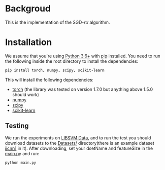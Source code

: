 # Backgroud
This is the implementation of the SGD-$r\alpha$ algorithm.

# Installation
We assume that you're using [Python 3.6+](https://www.python.org/downloads/) with [pip](https://pip.pypa.io/en/stable/installing/) installed. You need to run the following inside the root directory to install the dependencies:

```bash
pip install torch, numpy, scipy, scikit-learn
```
This will install the following dependencies:
* [torch](https://github.com/fchollet/keras) (the library was tested on version 1.7.0 but anything above 1.5.0 should work)
* [numpy](https://numpy.org/)
* [scipy](https://scipy.org/)
* [scikit-learn](https://github.com/scikit-learn/scikit-learn)


## Testing
We run the experiments on [LIBSVM Data](https://www.csie.ntu.edu.tw/~cjlin/libsvmtools/datasets/), and to run the test you should download datasets to the [Datasets/](Datasets) directory(there is an example dataset [ijcnn1](https://www.csie.ntu.edu.tw/~cjlin/libsvmtools/datasets/binary.html#ijcnn1) in it). After downloading, set your dsetName and featureSize in the [main.py](main.py) and run:

```bash
python main.py
```







